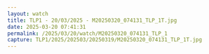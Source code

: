 ```yaml
---
layout: watch
title: TLP1 - 20/03/2025 - M20250320_074131_TLP_1T.jpg
date: 2025-03-20 07:41:31
permalink: /2025/03/20/watch/M20250320_074131_TLP_1
capture: TLP1/2025/202503/20250319/M20250320_074131_TLP_1T.jpg
---
```

